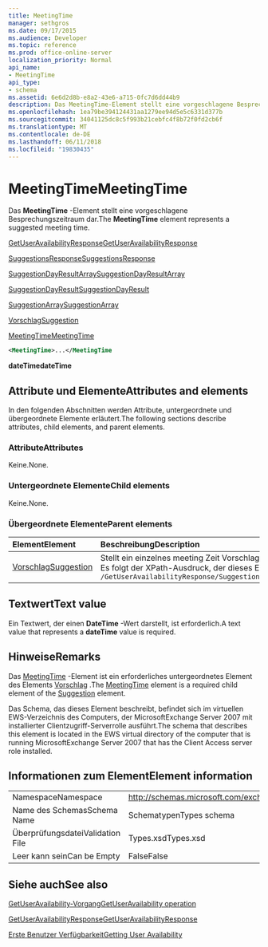 ```yaml
---
title: MeetingTime
manager: sethgros
ms.date: 09/17/2015
ms.audience: Developer
ms.topic: reference
ms.prod: office-online-server
localization_priority: Normal
api_name:
- MeetingTime
api_type:
- schema
ms.assetid: 6e6d2d8b-e8a2-43e6-a715-0fc7d6dd44b9
description: Das MeetingTime-Element stellt eine vorgeschlagene Besprechungszeitraum dar.
ms.openlocfilehash: 1ea79be394124431aa1279ee94d5e5c6331d377b
ms.sourcegitcommit: 34041125dc8c5f993b21cebfc4f8b72f0fd2cb6f
ms.translationtype: MT
ms.contentlocale: de-DE
ms.lasthandoff: 06/11/2018
ms.locfileid: "19830435"
---
```

# <a name="meetingtime"></a><span data-ttu-id="dbc24-103">MeetingTime</span><span class="sxs-lookup"><span data-stu-id="dbc24-103">MeetingTime</span></span>

<span data-ttu-id="dbc24-104">Das **MeetingTime** -Element stellt eine vorgeschlagene Besprechungszeitraum dar.</span><span class="sxs-lookup"><span data-stu-id="dbc24-104">The **MeetingTime** element represents a suggested meeting time.</span></span> 
  
[<span data-ttu-id="dbc24-105">GetUserAvailabilityResponse</span><span class="sxs-lookup"><span data-stu-id="dbc24-105">GetUserAvailabilityResponse</span></span>](getuseravailabilityresponse.md)
  
[<span data-ttu-id="dbc24-106">SuggestionsResponse</span><span class="sxs-lookup"><span data-stu-id="dbc24-106">SuggestionsResponse</span></span>](suggestionsresponse.md)
  
[<span data-ttu-id="dbc24-107">SuggestionDayResultArray</span><span class="sxs-lookup"><span data-stu-id="dbc24-107">SuggestionDayResultArray</span></span>](suggestiondayresultarray.md)
  
[<span data-ttu-id="dbc24-108">SuggestionDayResult</span><span class="sxs-lookup"><span data-stu-id="dbc24-108">SuggestionDayResult</span></span>](suggestiondayresult.md)
  
[<span data-ttu-id="dbc24-109">SuggestionArray</span><span class="sxs-lookup"><span data-stu-id="dbc24-109">SuggestionArray</span></span>](suggestionarray.md)
  
[<span data-ttu-id="dbc24-110">Vorschlag</span><span class="sxs-lookup"><span data-stu-id="dbc24-110">Suggestion</span></span>](suggestion.md)
  
[<span data-ttu-id="dbc24-111">MeetingTime</span><span class="sxs-lookup"><span data-stu-id="dbc24-111">MeetingTime</span></span>](meetingtime.md)
  
```xml
<MeetingTime>...</MeetingTime
```

 <span data-ttu-id="dbc24-112">**dateTime**</span><span class="sxs-lookup"><span data-stu-id="dbc24-112">**dateTime**</span></span>
## <a name="attributes-and-elements"></a><span data-ttu-id="dbc24-113">Attribute und Elemente</span><span class="sxs-lookup"><span data-stu-id="dbc24-113">Attributes and elements</span></span>

<span data-ttu-id="dbc24-114">In den folgenden Abschnitten werden Attribute, untergeordnete und übergeordnete Elemente erläutert.</span><span class="sxs-lookup"><span data-stu-id="dbc24-114">The following sections describe attributes, child elements, and parent elements.</span></span>
  
### <a name="attributes"></a><span data-ttu-id="dbc24-115">Attribute</span><span class="sxs-lookup"><span data-stu-id="dbc24-115">Attributes</span></span>

<span data-ttu-id="dbc24-116">Keine.</span><span class="sxs-lookup"><span data-stu-id="dbc24-116">None.</span></span>
  
### <a name="child-elements"></a><span data-ttu-id="dbc24-117">Untergeordnete Elemente</span><span class="sxs-lookup"><span data-stu-id="dbc24-117">Child elements</span></span>

<span data-ttu-id="dbc24-118">Keine.</span><span class="sxs-lookup"><span data-stu-id="dbc24-118">None.</span></span>
  
### <a name="parent-elements"></a><span data-ttu-id="dbc24-119">Übergeordnete Elemente</span><span class="sxs-lookup"><span data-stu-id="dbc24-119">Parent elements</span></span>

|<span data-ttu-id="dbc24-120">**Element**</span><span class="sxs-lookup"><span data-stu-id="dbc24-120">**Element**</span></span>|<span data-ttu-id="dbc24-121">**Beschreibung**</span><span class="sxs-lookup"><span data-stu-id="dbc24-121">**Description**</span></span>|
|:-----|:-----|
|[<span data-ttu-id="dbc24-122">Vorschlag</span><span class="sxs-lookup"><span data-stu-id="dbc24-122">Suggestion</span></span>](suggestion.md) <br/> |<span data-ttu-id="dbc24-123">Stellt ein einzelnes meeting Zeit Vorschlag.</span><span class="sxs-lookup"><span data-stu-id="dbc24-123">Represents a single meeting time suggestion.</span></span>  <br/> <span data-ttu-id="dbc24-124">Es folgt der XPath-Ausdruck, der dieses Element:</span><span class="sxs-lookup"><span data-stu-id="dbc24-124">The following is the XPath expression to this element:</span></span>  <br/>  `/GetUserAvailabilityResponse/SuggestionsResponse/SuggestionDayResultArray/SuggestionDayResult[i]/SuggestionArray/Suggestion[i]` <br/> |
   
## <a name="text-value"></a><span data-ttu-id="dbc24-125">Textwert</span><span class="sxs-lookup"><span data-stu-id="dbc24-125">Text value</span></span>

<span data-ttu-id="dbc24-126">Ein Textwert, der einen **DateTime** -Wert darstellt, ist erforderlich.</span><span class="sxs-lookup"><span data-stu-id="dbc24-126">A text value that represents a **dateTime** value is required.</span></span> 
  
## <a name="remarks"></a><span data-ttu-id="dbc24-127">Hinweise</span><span class="sxs-lookup"><span data-stu-id="dbc24-127">Remarks</span></span>

<span data-ttu-id="dbc24-128">Das [MeetingTime](meetingtime.md) -Element ist ein erforderliches untergeordnetes Element des Elements [Vorschlag](suggestion.md) .</span><span class="sxs-lookup"><span data-stu-id="dbc24-128">The [MeetingTime](meetingtime.md) element is a required child element of the [Suggestion](suggestion.md) element.</span></span> 
  
<span data-ttu-id="dbc24-129">Das Schema, das dieses Element beschreibt, befindet sich im virtuellen EWS-Verzeichnis des Computers, der MicrosoftExchange Server 2007 mit installierter Clientzugriff-Serverrolle ausführt.</span><span class="sxs-lookup"><span data-stu-id="dbc24-129">The schema that describes this element is located in the EWS virtual directory of the computer that is running MicrosoftExchange Server 2007 that has the Client Access server role installed.</span></span>
  
## <a name="element-information"></a><span data-ttu-id="dbc24-130">Informationen zum Element</span><span class="sxs-lookup"><span data-stu-id="dbc24-130">Element information</span></span>

|||
|:-----|:-----|
|<span data-ttu-id="dbc24-131">Namespace</span><span class="sxs-lookup"><span data-stu-id="dbc24-131">Namespace</span></span>  <br/> |http://schemas.microsoft.com/exchange/services/2006/types  <br/> |
|<span data-ttu-id="dbc24-132">Name des Schemas</span><span class="sxs-lookup"><span data-stu-id="dbc24-132">Schema Name</span></span>  <br/> |<span data-ttu-id="dbc24-133">Schematypen</span><span class="sxs-lookup"><span data-stu-id="dbc24-133">Types schema</span></span>  <br/> |
|<span data-ttu-id="dbc24-134">Überprüfungsdatei</span><span class="sxs-lookup"><span data-stu-id="dbc24-134">Validation File</span></span>  <br/> |<span data-ttu-id="dbc24-135">Types.xsd</span><span class="sxs-lookup"><span data-stu-id="dbc24-135">Types.xsd</span></span>  <br/> |
|<span data-ttu-id="dbc24-136">Leer kann sein</span><span class="sxs-lookup"><span data-stu-id="dbc24-136">Can be Empty</span></span>  <br/> |<span data-ttu-id="dbc24-137">False</span><span class="sxs-lookup"><span data-stu-id="dbc24-137">False</span></span>  <br/> |
   
## <a name="see-also"></a><span data-ttu-id="dbc24-138">Siehe auch</span><span class="sxs-lookup"><span data-stu-id="dbc24-138">See also</span></span>



[<span data-ttu-id="dbc24-139">GetUserAvailability-Vorgang</span><span class="sxs-lookup"><span data-stu-id="dbc24-139">GetUserAvailability operation</span></span>](getuseravailability-operation.md)
  
[<span data-ttu-id="dbc24-140">GetUserAvailabilityResponse</span><span class="sxs-lookup"><span data-stu-id="dbc24-140">GetUserAvailabilityResponse</span></span>](getuseravailabilityresponse.md)


[<span data-ttu-id="dbc24-141">Erste Benutzer Verfügbarkeit</span><span class="sxs-lookup"><span data-stu-id="dbc24-141">Getting User Availability</span></span>](http://msdn.microsoft.com/library/d4133fcb-9b0f-4e6b-aadf-a389da83516a%28Office.15%29.aspx)


